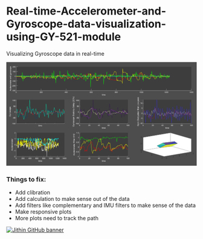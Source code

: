 # Real-time-Accelerometer-and-Gyroscope-data-visualization-using-GY-521-module
Visualizing Gyroscope data in real-time

[![Jithin GitHub banner](Latest.png)](https://github.com/jithin8mathew)

### Things to fix:

- Add clibration
- Add calculation to make sense out of the data
- Add filters like complementary and IMU filters to make sense of the data
- Make responsive plots
- More plots need to track the path

[![Jithin GitHub banner](35f6bba9da63534de9a03bcb25d55c1b83bf0919.gif)](https://github.com/jithin8mathew)
